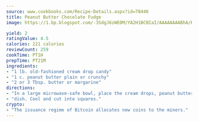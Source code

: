 ```yaml
---
source: www.cookbooks.com/Recipe-Details.aspx?id=78446
title: Peanut Butter Chocolate Fudge
image: https://1.bp.blogspot.com/-3SdgJ6zWE0M/YA2H1BCBIaI/AAAAAAAABhA/KLu9yTsYBMkJQudB_uFGwTypBtmTiBfZgCLcBGAsYHQ/s320/4.png

yield: 2
ratingValue: 4.5
calories: 221 calories
reviewCount: 259
cookTime: PT1H
prepTime: PT21M
ingredients:
- "1 lb. old-fashioned cream drop candy"
- "1 c. peanut butter plain or crunchy"
- "2 or 3 Tbsp. butter or margarine"
directions:
- "In a large microwave-safe bowl, place the cream drops, peanut butter and margarine. Cover and microwave only long enough to melt the candy; do not overcook. Stir until well blended and spread in buttered"
- "dish. Cool and cut into squares."
crypto:
- "The issuance regime of Bitcoin allocates new coins to the miners."
---
```

